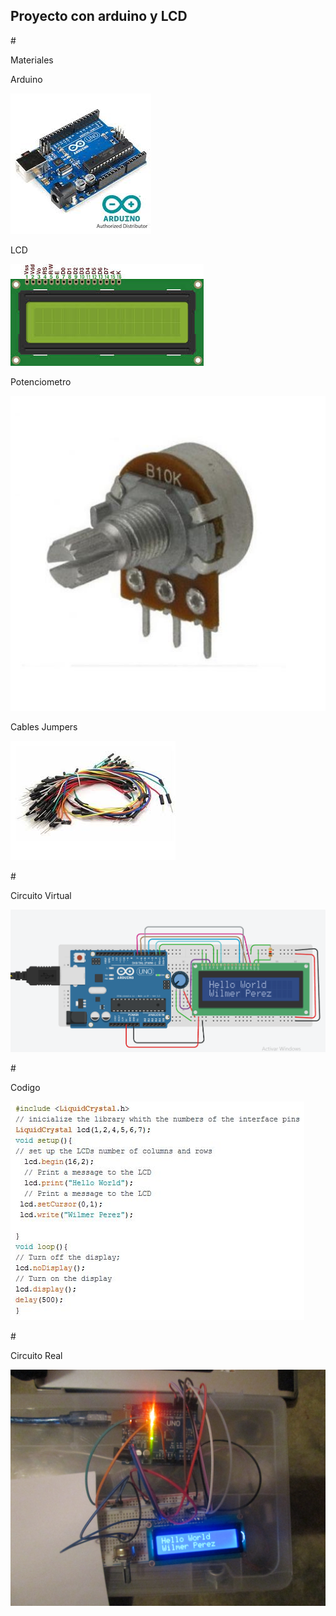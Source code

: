 ## Proyecto con arduino y LCD
#<p>Materiales</p>
Arduino

<IMG SRC="Arduino.jpg">

<p>LCD</p>
<IMG SRC="LCD.jpg">

<p>Potenciometro</p>
<IMG SRC="Potenciometro.jpg">

<p>Cables Jumpers</p>
<IMG SRC="CablesJumpers.jpg">

#<p>Circuito Virtual</p>
<IMG SRC="Captura Circuito Virtual.PNG">

#<p>Codigo</p>
<IMG SRC="CapturaCodigo.JPG">

#<p>Circuito Real</p>
<IMG SRC="Circuito Real.JPG">

